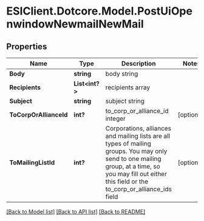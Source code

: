 # ESIClient.Dotcore.Model.PostUiOpenwindowNewmailNewMail
## Properties

Name | Type | Description | Notes
------------ | ------------- | ------------- | -------------
**Body** | **string** | body string | 
**Recipients** | **List&lt;int?&gt;** | recipients array | 
**Subject** | **string** | subject string | 
**ToCorpOrAllianceId** | **int?** | to_corp_or_alliance_id integer | [optional] 
**ToMailingListId** | **int?** | Corporations, alliances and mailing lists are all types of mailing groups. You may only send to one mailing group, at a time, so you may fill out either this field or the to_corp_or_alliance_ids field | [optional] 

[[Back to Model list]](../README.md#documentation-for-models) [[Back to API list]](../README.md#documentation-for-api-endpoints) [[Back to README]](../README.md)

